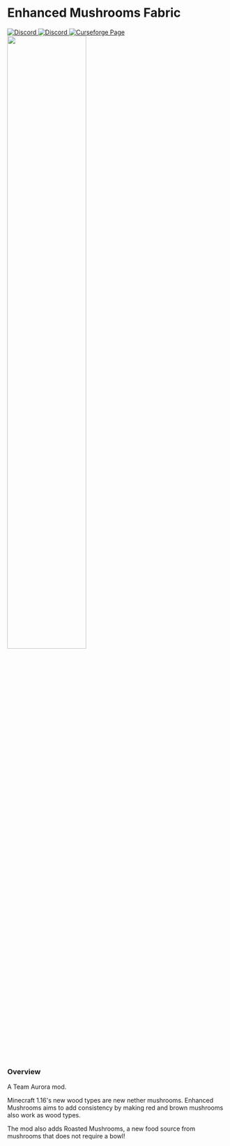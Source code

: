# Enhanced Mushrooms Fabric

</a>
<a href="https://discord.gg/eFsz5SK">
  <img alt="Discord" src="https://img.shields.io/discord/440256241932173323?label=&color=4C3828&labelColor=936E4D&logo=Discord&logoColor=4C3828&style=for-the-badge">
</a>
<a href="https://twitter.com/teamauroramods">
  <img alt="Discord" src="https://img.shields.io/twitter/follow/teamauroramods?label=&color=4C3828&labelColor=936E4D&logo=Twitter&logoColor=4C3828&style=for-the-badge">
</a>
<a href="https://www.curseforge.com/minecraft/mc-mods/enhanced-mushrooms-fabric">
  <img src="http://cf.way2muchnoise.eu/full_enhanced-mushrooms-fabric_downloads.svg" alt="Curseforge Page">
</a>
<br>
<img src="https://raw.githubusercontent.com/teamauroramods/EnhancedMushrooms-Forge/master/src/main/resources/logo.png" width="60%">

### Overview

A Team Aurora mod.

Minecraft 1.16's new wood types are new nether mushrooms. Enhanced Mushrooms aims to add consistency by making red and brown mushrooms also work as wood types.

The mod also adds Roasted Mushrooms, a new food source from mushrooms that does not require a bowl!
